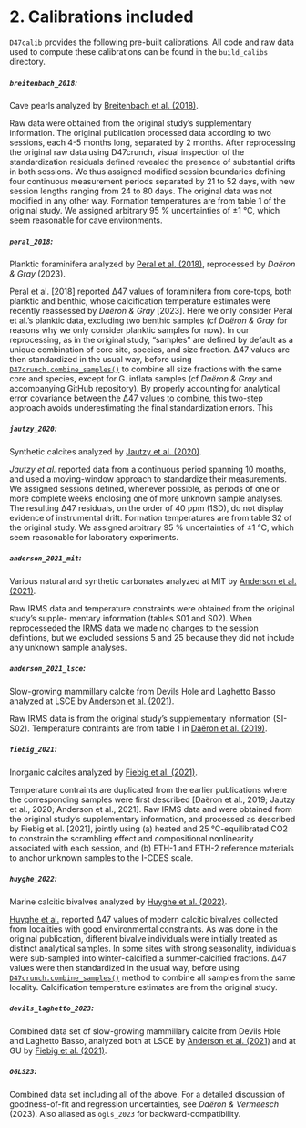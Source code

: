 # 2. Calibrations included

`D47calib` provides the following pre-built calibrations. All code and raw data used to compute these calibrations can be found in the `build_calibs` directory.

##### **`breitenbach_2018`:**
Cave pearls analyzed by [Breitenbach et al. (2018)](https://doi.org/10.1016/j.gca.2018.03.010).

Raw data were obtained from the original study’s supplementary information. The original publication processed data according to two sessions, each 4-5 months long, separated by 2 months. After reprocessing the original raw data using D47crunch, visual inspection of the standardization residuals defined revealed the presence of substantial drifts in both sessions. We thus assigned modified session boundaries defining four continuous measurement periods separated by 21 to 52 days, with new session lengths ranging from 24 to 80 days. The original data was not modified in any other way. Formation temperatures are from table 1 of the original study. We assigned arbitrary 95 % uncertainties of ±1 °C, which seem reasonable for cave environments.

##### **`peral_2018`:**
Planktic foraminifera analyzed by [Peral et al. (2018)](https://doi.org/10.1016/j.gca.2018.07.016), reprocessed by *Daëron & Gray* (2023).

Peral et al. [2018] reported Δ47 values of foraminifera from core-tops, both planktic and benthic, whose calcification temperature estimates were recently reassessed by *Daëron & Gray* [2023]. Here we only consider Peral et al.’s planktic data, excluding two benthic samples (cf *Daëron & Gray* for reasons why we only consider planktic samples for now). In our reprocessing, as in the original study, “samples” are defined by default as a unique combination of core site, species, and size fraction. Δ47 values are then standardized in the usual way, before using [`D47crunch.combine_samples()`](https://mdaeron.github.io/D47crunch/#D4xdata.combine_samples) to combine all size fractions with the same core and species, except for G. inflata samples (cf *Daëron & Gray* and accompanying GitHub repository). By properly accounting for analytical error covariance between the Δ47 values to combine, this two-step approach avoids underestimating the final standardization errors. This


##### **`jautzy_2020`:**
Synthetic calcites analyzed by [Jautzy et al. (2020)](https://doi.org/10.7185/geochemlet.2021).

*Jautzy et al.* reported data from a continuous period spanning 10 months, and used a moving-window approach to standardize their measurements. We assigned sessions defined, whenever possible, as periods of one or more complete weeks enclosing one of more unknown sample analyses. The resulting Δ47 residuals, on the order of 40 ppm (1SD), do not display evidence of instrumental drift. Formation temperatures are from table S2 of the original study. We assigned arbitrary 95 % uncertainties of ±1 °C, which seem reasonable for laboratory experiments.

##### **`anderson_2021_mit`:**
Various natural and synthetic carbonates analyzed at MIT by [Anderson et al. (2021)](https://doi.org/10.1029/2020gl092069).

Raw IRMS data and temperature constraints were obtained from the original study’s supple- mentary information (tables S01 and S02). When reprocesseded the IRMS data we made no changes to the session defintions, but we excluded sessions 5 and 25 because they did not include any unknown sample analyses.

##### **`anderson_2021_lsce`:**
Slow-growing mammillary calcite from Devils Hole and Laghetto Basso analyzed at LSCE by [Anderson et al. (2021)](https://doi.org/10.1029/2020gl092069).

Raw IRMS data is from the original study’s supplementary information (SI-S02). Temperature contraints are from table 1 in [Daëron et al. (2019)](http://dx.doi.org/10.1038/s41467-019-08336-5).

##### **`fiebig_2021`:**
Inorganic calcites analyzed by [Fiebig et al. (2021)](https://doi.org/10.1016/j.gca.2021.07.012).

Temperature contraints are duplicated from the earlier publications where the corresponding samples were first described [Daëron et al., 2019; Jautzy et al., 2020; Anderson et al., 2021]. Raw IRMS data and were obtained from the original study’s supplementary information, and processed as described by Fiebig et al. [2021], jointly using (a) heated and 25 °C-equilibrated CO2 to constrain the scrambling effect and compositional nonlinearity associated with each session, and (b) ETH-1 and ETH-2 reference materials to anchor unknown samples to the I-CDES scale.

##### **`huyghe_2022`:**
Marine calcitic bivalves analyzed by [Huyghe et al. (2022)](https://doi.org/10.1016/j.gca.2021.09.019).

[Huyghe et al.](https://doi.org/10.1016/j.gca.2021.09.019) reported Δ47 values of modern calcitic bivalves collected from localities with good environmental constraints. As was done in the original publication, different bivalve individuals were initially treated as distinct analytical samples. In some sites with strong seasonality, individuals were sub-sampled into winter-calcified a summer-calcified fractions. Δ47 values were then standardized in the usual way, before using [`D47crunch.combine_samples()`](https://mdaeron.github.io/D47crunch/#D4xdata.combine_samples) method to combine all samples from the same locality. Calcification temperature estimates are from the original study.


##### **`devils_laghetto_2023`:**
Combined data set of slow-growing mammillary calcite from Devils Hole and Laghetto Basso, analyzed both at LSCE by [Anderson et al. (2021)](https://doi.org/10.1029/2020gl092069) and at GU by [Fiebig et al. (2021)](https://doi.org/10.1016/j.gca.2021.07.012). 

##### **`OGLS23`:**
Combined data set including all of the above. For a detailed discussion of goodness-of-fit and regression uncertainties, see *Daëron & Vermeesch* (2023). Also aliased as `ogls_2023` for backward-compatibility.
